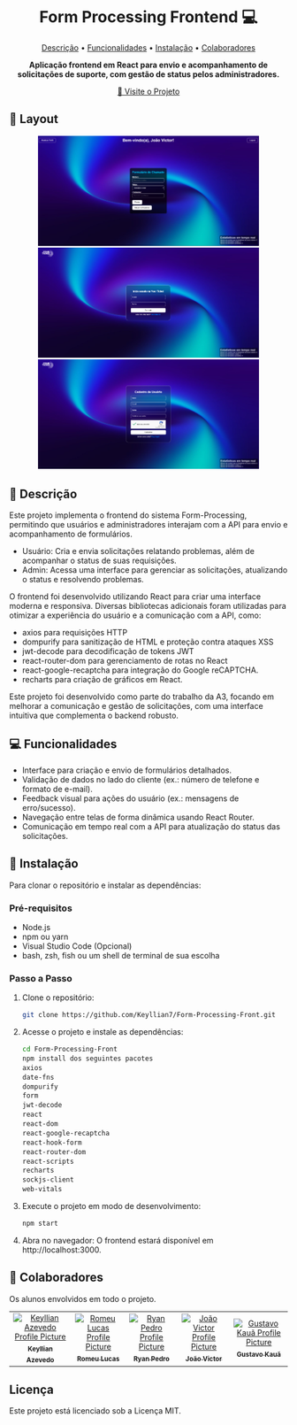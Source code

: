 <h1 align="center" style="font-weight: bold;">Form Processing Frontend 💻</h1>

<p align="center">
 <a href="#descricao">Descrição</a> • 
 <a href="#funcionalidades">Funcionalidades</a> • 
 <a href="#instalacao">Instalação</a> • 
  <a href="#colab">Colaboradores</a>
</p>

<p align="center">
    <b>Aplicação frontend em React para envio e acompanhamento de solicitações de suporte, com gestão de status pelos administradores.</b>
</p>

<p align="center">
     <a href="https://github.com/Keyllian7/Form-Processing-Front">📱 Visite o Projeto</a>
</p>

<h2 id="layout">🎨 Layout</h2>

<p align="center">
    <img src="./public/imgForm.png" alt="Image Form" width="400px">
    <img src="./public/imgLogin.webp" alt="Image Adm" width="400px">
    <img src="./public/imgRg.webp" alt="Image Login" width="400px">
</p>

<h2 id="descricao">📄 Descrição</h2>

Este projeto implementa o frontend do sistema Form-Processing, permitindo que usuários e administradores interajam com a API para envio e acompanhamento de formulários.
- Usuário: Cria e envia solicitações relatando problemas, além de acompanhar o status de suas requisições.
- Admin: Acessa uma interface para gerenciar as solicitações, atualizando o status e resolvendo problemas.

O frontend foi desenvolvido utilizando React para criar uma interface moderna e responsiva. Diversas bibliotecas adicionais foram utilizadas para otimizar a experiência do usuário e a comunicação com a API, como:

- axios para requisições HTTP
- dompurify para sanitização de HTML e proteção contra ataques XSS
- jwt-decode para decodificação de tokens JWT
- react-router-dom para gerenciamento de rotas no React
- react-google-recaptcha para integração do Google reCAPTCHA.
- recharts para criação de gráficos em React.

Este projeto foi desenvolvido como parte do trabalho da A3, focando em melhorar a comunicação e gestão de solicitações, com uma interface intuitiva que complementa o backend robusto.

<h2 id="funcionalidades">💻 Funcionalidades</h2>

- Interface para criação e envio de formulários detalhados.
- Validação de dados no lado do cliente (ex.: número de telefone e formato de e-mail).
- Feedback visual para ações do usuário (ex.: mensagens de erro/sucesso).
- Navegação entre telas de forma dinâmica usando React Router.
- Comunicação em tempo real com a API para atualização do status das solicitações.

<h2 id=instalacao>🚀 Instalação</h2>

Para clonar o repositório e instalar as dependências:

<h3>Pré-requisitos</h3>

- Node.js
- npm ou yarn
- Visual Studio Code (Opcional)
- bash, zsh, fish ou um shell de terminal de sua escolha

<h3>Passo a Passo</h3>

1. Clone o repositório:
   ```bash
   git clone https://github.com/Keyllian7/Form-Processing-Front.git
   ```
2. Acesse o projeto e instale as dependências:
   ```bash
   cd Form-Processing-Front
   npm install dos seguintes pacotes
   axios
   date-fns
   dompurify
   form
   jwt-decode
   react
   react-dom
   react-google-recaptcha
   react-hook-form
   react-router-dom
   react-scripts
   recharts
   sockjs-client
   web-vitals
   ```
3. Execute o projeto em modo de desenvolvimento:
   ```bash
   npm start
   ```
4. Abra no navegador: O frontend estará disponível em http://localhost:3000.

<h2 id="colab">🤝 Colaboradores</h2>

Os alunos envolvidos em todo o projeto.

<table>
  <tr>
    <td align="center">
      <a href="#">
        <img src="https://avatars.githubusercontent.com/u/157046442?v=4" width="100px;" alt="Keyllian Azevedo Profile Picture"/><br>
        <sub>
          <b>Keyllian Azevedo</b>
        </sub>
      </a>
    </td>
    <td align="center">
      <a href="#">
        <img src="https://avatars.githubusercontent.com/u/162071864?v=4" width="100px;" alt="Romeu Lucas Profile Picture"/><br>
        <sub>
          <b>Romeu Lucas</b>
        </sub>
      </a>
    </td>
    <td align="center">
      <a href="#">
        <img src="https://avatars.githubusercontent.com/u/176524197?v=4" width="100px;" alt="Ryan Pedro Profile Picture"/><br>
        <sub>
          <b>Ryan Pedro</b>
        </sub>
      </a>
    </td>
    <td align="center">
      <a href="#">
        <img src="https://avatars.githubusercontent.com/u/157769029?v=4" width="100px;" alt="João Victor Profile Picture"/><br>
        <sub>
          <b>João Victor</b>
        </sub>
      </a>
    </td>
    <td align="center">
      <a href="#">
        <img src="https://avatars.githubusercontent.com/u/171868403?v=4" width="100px;" alt="Gustavo Kauã Profile Picture"/><br>
        <sub>
          <b>Gustavo Kauã</b>
        </sub>
      </a>
    </td>
  </tr>
</table>

<h2>Licença</h2>
Este projeto está licenciado sob a Licença MIT.

